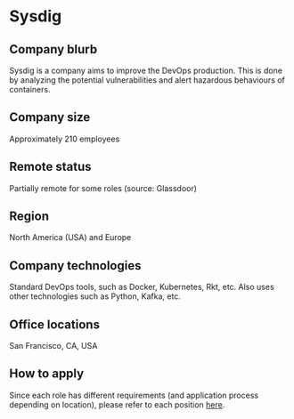 # Sysdig

## Company blurb
Sysdig is a company aims to improve the DevOps production. This is done by analyzing the potential vulnerabilities and alert hazardous behaviours of containers.

## Company size
Approximately 210 employees

## Remote status
Partially remote for some roles (source: Glassdoor)

## Region
North America (USA) and Europe

## Company technologies
Standard DevOps tools, such as Docker, Kubernetes, Rkt, etc.
Also uses other technologies such as Python, Kafka, etc.

## Office locations
San Francisco, CA, USA

## How to apply
Since each role has different requirements (and application process depending on location), please refer to each position [here](https://sysdig.com/jobs/).